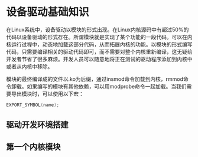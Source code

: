 # 设备驱动基础知识

在Linux系统中，设备驱动以模块的形式出现。在Linux内核源码中有超过50%的代码以设备驱动的形式存在。所谓模块就是实现了某个功能的一段代码。可以在内核运行过程中，动态地加载这部分代码，从而拓展内核的功能。以模块的形式编写代码，只需要编译相关的驱动代码即可，而不需要对整个内核重新编译，这无疑给开发者节省了很多麻烦。开发人员可以随意地将正在测试的驱动程序添加到内核中或者从内核中移除。

模块的最终编译成的文件以.ko为后缀，通过insmod命令加载到内核，rmmod命令卸载。如果编写的模块有其他依赖，可以用modprobe命令一起加载。当我们需要导出模块时，可以使用以下宏：

```C
EXPORT_SYMBOL(name);
```

## 驱动开发环境搭建

## 第一个内核模块





